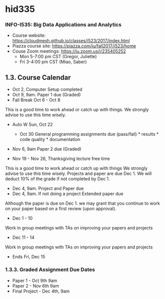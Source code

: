 # hid335
### INFO-I535: Big Data Applications and Analytics
* Course website: https://cloudmesh.github.io/classes/i523/2017/index.html 
* Piazza course site: https://piazza.com/iu/fall2017/i523/home 
* Couse Zoom meetings:	https://iu.zoom.us/j/235405252
  * Mon 5-7:00 pm CST (Gregor, Juliette)
  * Fri 3-4:00 pm CST (Miao, Saber)

## 1.3. Course Calendar
* Oct 2, Computer Setup completed
* Oct 9, 9am. Paper 1 due (Graded)
* Fall Break Oct 6 - Oct 8

This is a good time to work ahead or catch up with things. We strongly advise to use this time wisely.

* Auto W Sun, Oct 22
  * Oct 30 General programming assignments due (pass/fail) * results * code quality * documentation

* Nov 6, 9am Paper 2 due (Graded)
* Nov 19 - Nov 26, Thanksgiving lecture free time

This is a good time to work ahead or catch up with things We strongly advise to use this time wisely. Projects and paper are due Dec 1. We will deduct 10% of the grade if not completed by Dec 1.

  * Dec 4, 9am. Project and Paper due
  * Dec 4, 9am. If not doing a project Extended paper due

Although the paper is due on Dec 1. we may grant that you continue to work on your paper based on a first review (upon approval).

* Dec 1 - 10

Work in group meetings with TAs on improving your papers and projects

* Dec 11 - 14

Work in group meetings with TAs on improving your papers and projects

* Ends Fri, Dec 15

### 1.3.3. Graded Assignment Due Dates
* Paper 1 - Oct 9th 9am
* Paper 2 - Nov 6th 9am
* Final Project - Dec 4th, 9am
